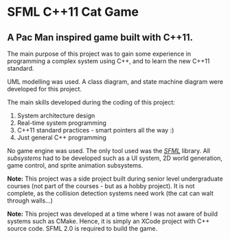 # SFML C++11 Cat Game

## A Pac Man inspired game built with C++11.

The main purpose of this project was to gain some experience in programming a complex system using C++, and to learn the new C++11 standard.

UML modelling was used. A class diagram, and state machine diagram were developed for this project.

The main skills developed during the coding of this project:

1. System architecture design
2. Real-time system programming
3. C++11 standard practices - smart pointers all the way :)
4. Just general C++ programming

No game engine was used. The only tool used was the [*SFML*](https://www.sfml-dev.org) library. All *subsystems* had to be developed such as a UI system, 2D world generation, game control, and sprite animation subsystems.

**Note:** This project was a side project built during senior level undergraduate courses (not part of the courses - but as a hobby project). It is not complete, as the collision detection systems need work (the cat can walt through walls...)

**Note:** This project was developed at a time where I was not aware of build systems such as CMake. Hence, it is simply an XCode project with C++ source code. SFML 2.0 is required to build the game.
